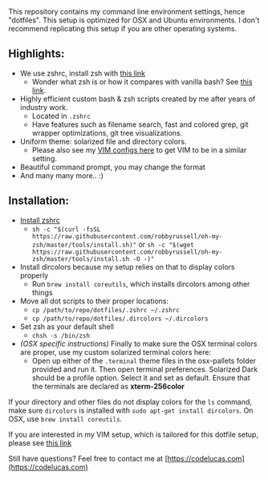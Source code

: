 This repository contains my command line environment settings, hence "dotfiles". This setup is
optimized for OSX and Ubuntu environments. I don't recommend replicating this setup if you are
other operating systems.


Highlights:
-----------
- We use zshrc, install zsh with [this link](https://github.com/robbyrussell/oh-my-zsh)
    * Wonder what zsh is or how it compares with vanilla bash? See [this link](http://stackabuse.com/zsh-vs-bash/).
- Highly efficient custom bash & zsh scripts created by me after years of industry work.
    * Located in `.zshrc`
    * Have features such as filename search, fast and colored grep, git wrapper optimizations, git tree visualizations.
- Uniform theme: solarized file and directory colors.
    * Please also see my [VIM configs here](https://github.com/codelucas/vimrc) to get VIM to be in a similar setting.
- Beautiful command prompt, you may change the format
- And many many more.. :) 


Installation:
-------------
- [Install zshrc](https://github.com/robbyrussell/oh-my-zsh#basic-installation)
    * `sh -c "$(curl -fsSL https://raw.githubusercontent.com/robbyrussell/oh-my-zsh/master/tools/install.sh)"` or
        `sh -c "$(wget https://raw.githubusercontent.com/robbyrussell/oh-my-zsh/master/tools/install.sh -O -)"`
- Install dircolors because my setup relies on that to display colors properly
    * Run `brew install coreutils`, which installs dircolors among other things
- Move all dot scripts to their proper locations:
    * `cp /path/to/repo/dotfiles/.zshrc ~/.zshrc`
    * `cp /path/to/repo/dotfiles/.dircolors ~/.dircolors`
- Set zsh as your default shell
    * `chsh -s /bin/zsh`
- *(OSX specific instructions)* Finally to make sure the OSX terminal colors are proper, use my custom solarized terminal colors here:
    * Open up either of the `.terminal` theme files in the osx-pallets folder provided and run it. Then open terminal preferences.
      Solarized Dark should be a profile option. Select it and set as default. Ensure that the terminals are declared as **xterm-256color**


If your directory and other files do not display colors for the `ls` command,
make sure `dircolors` is installed with `sudo apt-get install dircolors`.
On OSX, use `brew install coreutils`.

If you are interested in my VIM setup, which is tailored for this dotfile setup, please see [this link](https://github.com/codelucas/vimrc)

Still have questions? Feel free to contact me at [https://codelucas.com](https://codelucas.com)
